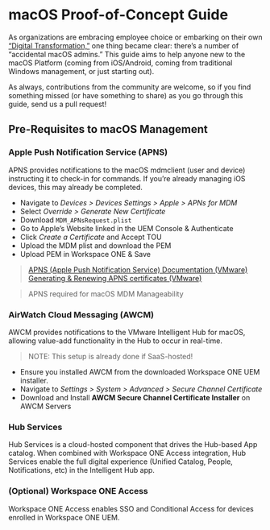 # macOS Proof-of-Concept Guide #
As organizations are embracing employee choice or embarking on their own [“Digital Transformation,”](https://techzone.vmware.com/blog/i-talked-160-customers-past-year-about-their-euc-plans-heres-what-i-learned) one thing became clear:  there’s a number of “accidental macOS admins.”  This guide aims to help anyone new to the macOS Platform (coming from iOS/Android, coming from traditional Windows management, or just starting out). 

As always, contributions from the community are welcome, so if you find something missed (or have something to share) as you go through this guide, send us a pull request!

## Pre-Requisites to macOS Management ##

### Apple Push Notification Service (APNS) ###
APNS provides notifications to the macOS mdmclient (user and device) instructing it to check-in for commands. If you’re already managing iOS devices, this may already be completed.

* Navigate to *Devices > Devices Settings > Apple > APNs for MDM*
* Select *Override > Generate New Certificate*
* Download `MDM_APNsRequest.plist`
* Go to Apple’s Website linked in the UEM Console & Authenticate
* Click *Create a Certificate* and  Accept TOU
* Upload the MDM plist and download the PEM
* Upload PEM in Workspace ONE & Save

> [APNS (Apple Push Notification Service) Documentation (VMware)](https://docs.vmware.com/en/VMware-Workspace-ONE-UEM/9.6/vmware-airwatch-guides-96/GUID-AW96-DevicesUsers_Apple_APN.html)
> [Generating & Renewing APNS certificates (VMware)](https://support.air-watch.com/articles/115001662728)

> APNS required for macOS MDM Manageability


### AirWatch Cloud Messaging (AWCM) ###
AWCM provides notifications to the VMware Intelligent Hub for macOS, allowing value-add functionality in the Hub to occur in real-time.  

> NOTE:  This setup is already done if SaaS-hosted!  

* Ensure you installed AWCM from the downloaded Workspace ONE UEM installer.
* Navigate to *Settings > System > Advanced > Secure Channel Certificate*
* Download and Install **AWCM Secure Channel Certificate Installer** on AWCM Servers

### Hub Services ###
Hub Services is a cloud-hosted component that drives the Hub-based App catalog.  When combined with Workspace ONE Access integration, Hub Services enable the full digital experience (Unified Catalog, People, Notifications, etc) in the Intelligent Hub app.

### (Optional) Workspace ONE Access ###
Workspace ONE Access enables SSO and Conditional Access for devices enrolled in Workspace ONE UEM.

